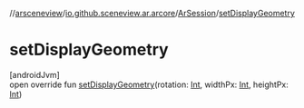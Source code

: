 //[arsceneview](../../../index.md)/[io.github.sceneview.ar.arcore](../index.md)/[ArSession](index.md)/[setDisplayGeometry](set-display-geometry.md)

# setDisplayGeometry

[androidJvm]\
open override fun [setDisplayGeometry](set-display-geometry.md)(rotation: [Int](https://kotlinlang.org/api/latest/jvm/stdlib/kotlin/-int/index.html), widthPx: [Int](https://kotlinlang.org/api/latest/jvm/stdlib/kotlin/-int/index.html), heightPx: [Int](https://kotlinlang.org/api/latest/jvm/stdlib/kotlin/-int/index.html))
